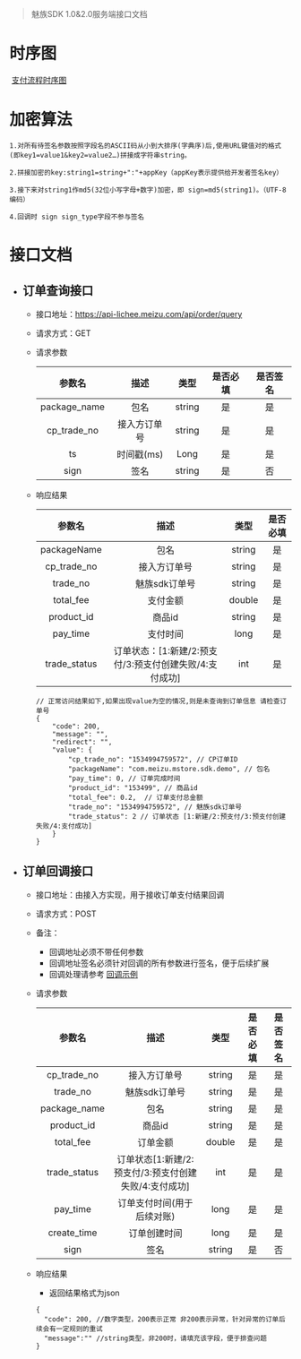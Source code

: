 > 魅族SDK 1.0&2.0服务端接口文档



# 时序图

​     [支付流程时序图](https://www.processon.com/view/link/5b9b59ace4b0d4d65c062d37)


# 加密算法

    1.对所有待签名参数按照字段名的ASCII码从小到大排序(字典序)后,使用URL键值对的格式(即key1=value1&key2=value2…)拼接成字符串string。
    
    2.拼接加密的key:string1=string+":"+appKey（appKey表示提供给开发者签名key）
    
    3.接下来对string1作md5(32位小写字母+数字)加密，即 sign=md5(string1)。（UTF-8编码）
    
    4.回调时 sign sign_type字段不参与签名

# 接口文档

- ## 订单查询接口

  - 接口地址：https://api-lichee.meizu.com/api/order/query

  - 请求方式：GET

  - 请求参数

    |    参数名    |     描述     |  类型  | 是否必填 | 是否签名 |
    | :----------: | :----------: | :----: | :------: | :------: |
    | package_name |     包名     | string |    是    |    是    |
    | cp_trade_no  | 接入方订单号 | string |    是    |    是    |
    |      ts      |  时间戳(ms)  |  Long  |    是    |    是    |
    |     sign     |     签名     | string |    是    |    否    |

    

  - 响应结果

    |    参数名    |                          描述                           |  类型  | 是否必填 |
    | :----------: | :-----------------------------------------------------: | :----: | :------: |
    | packageName  |                          包名                           | string |    是    |
    | cp_trade_no  |                      接入方订单号                       | string |    是    |
    |   trade_no   |                      魅族sdk订单号                      | string |    是    |
    |  total_fee   |                        支付金额                         | double |    是    |
    |  product_id  |                         商品id                          | string |    是    |
    |   pay_time   |                        支付时间                         |  long  |    是    |
    | trade_status | 订单状态：[1:新建/2:预支付/3:预支付创建失败/4:支付成功] |  int   |    是    |

    ```
    // 正常访问结果如下,如果出现value为空的情况,则是未查询到订单信息 请检查订单号
    {
    	"code": 200,
    	"message": "",
    	"redirect": "",
    	"value": {
    		"cp_trade_no": "1534994759572", // CP订单ID
    		"packageName": "com.meizu.mstore.sdk.demo", // 包名
    		"pay_time": 0, // 订单完成时间 
    		"product_id": "153499", // 商品id 
    		"total_fee": 0.2,  // 订单支付总金额  
    		"trade_no": "1534994759572", // 魅族sdk订单号
    		"trade_status": 2 // 订单状态 [1:新建/2:预支付/3:预支付创建失败/4:支付成功]
    	}
    }
    ```

    

- ## 订单回调接口

  - 接口地址：由接入方实现，用于接收订单支付结果回调

  - 请求方式：POST

  - 备注：

    - 回调地址必须不带任何参数
    - 回调地址签名必须针对回调的所有参数进行签名，便于后续扩展
    - 回调处理请参考 [回调示例](https://github.com/MeizuAppCenter/MzAppCenterSdkServerDemo/blob/master/Java/%E5%9B%9E%E8%B0%83-example.java)

  - 请求参数

    |    参数名    |                         描述                          |  类型  | 是否必填 | 是否签名 |
    | :----------: | :---------------------------------------------------: | :----: | :------: | :------: |
    | cp_trade_no  |                     接入方订单号                      | string |    是    |    是    |
    |   trade_no   |                     魅族sdk订单号                     | string |    是    |    是    |
    | package_name |                         包名                          | string |    是    |    是    |
    |  product_id  |                        商品id                         | string |    是    |    是    |
    |  total_fee   |                       订单金额                        | double |    是    |    是    |
    | trade_status | 订单状态[1:新建/2:预支付/3:预支付创建失败/4:支付成功] |  int   |    是    |    是    |
    |   pay_time   |              订单支付时间(用于后续对账)               |  long  |    是    |    是    |
    | create_time  |                     订单创建时间                      |  long  |    是    |    是    |
    |     sign     |                         签名                          | string |    是    |    否    |

    

  - 响应结果

    - 返回结果格式为json

    ```
    {
      "code": 200, //数字类型，200表示正常 非200表示异常，针对异常的订单后续会有一定规则的重试
      "message":"" //string类型，非200时，请填充该字段，便于排查问题
    }
    ```
  
      
